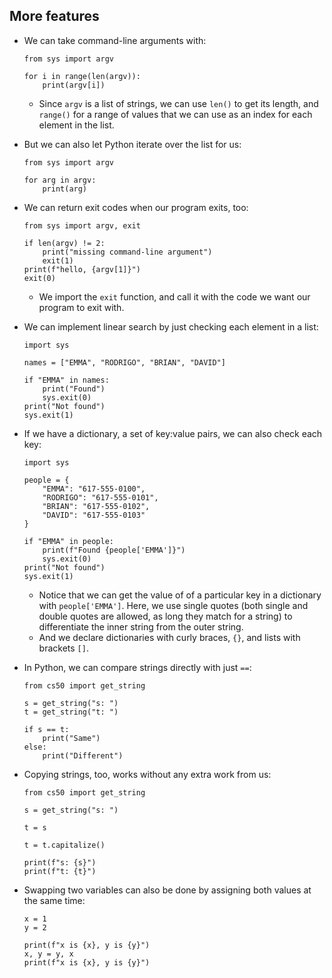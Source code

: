 
More features
-------------

*   We can take command-line arguments with:
    
        from sys import argv
        
        for i in range(len(argv)):
            print(argv[i])
        
    
    *   Since `argv` is a list of strings, we can use `len()` to get its length, and `range()` for a range of values that we can use as an index for each element in the list.
*   But we can also let Python iterate over the list for us:
    
        from sys import argv
        
        for arg in argv:
            print(arg)
        
    
*   We can return exit codes when our program exits, too:
    
        from sys import argv, exit
        
        if len(argv) != 2:
            print("missing command-line argument")
            exit(1)
        print(f"hello, {argv[1]}")
        exit(0)
        
    
    *   We import the `exit` function, and call it with the code we want our program to exit with.
*   We can implement linear search by just checking each element in a list:
    
        import sys
        
        names = ["EMMA", "RODRIGO", "BRIAN", "DAVID"]
        
        if "EMMA" in names:
            print("Found")
            sys.exit(0)
        print("Not found")
        sys.exit(1)
        
    
*   If we have a dictionary, a set of key:value pairs, we can also check each key:
    
        import sys
        
        people = {
            "EMMA": "617-555-0100",
            "RODRIGO": "617-555-0101",
            "BRIAN": "617-555-0102",
            "DAVID": "617-555-0103"
        }
        
        if "EMMA" in people:
            print(f"Found {people['EMMA']}")
            sys.exit(0)
        print("Not found")
        sys.exit(1)
        
    
    *   Notice that we can get the value of of a particular key in a dictionary with `people['EMMA']`. Here, we use single quotes (both single and double quotes are allowed, as long they match for a string) to differentiate the inner string from the outer string.
    *   And we declare dictionaries with curly braces, `{}`, and lists with brackets `[]`.
*   In Python, we can compare strings directly with just `==`:
    
        from cs50 import get_string
        
        s = get_string("s: ")
        t = get_string("t: ")
        
        if s == t:
            print("Same")
        else:
            print("Different")
        
    
*   Copying strings, too, works without any extra work from us:
    
        from cs50 import get_string
        
        s = get_string("s: ")
        
        t = s
        
        t = t.capitalize()
        
        print(f"s: {s}")
        print(f"t: {t}")
        
    
*   Swapping two variables can also be done by assigning both values at the same time:
    
        x = 1
        y = 2
        
        print(f"x is {x}, y is {y}")
        x, y = y, x
        print(f"x is {x}, y is {y}")
        
    